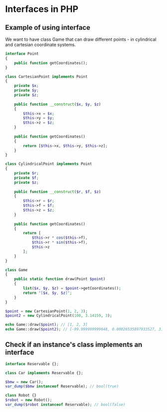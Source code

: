# Interfaces in PHP

## Example of using interface

We want to have class Game that can draw different points - in cylindrical and cartesian coordinate systems.

```php
interface Point
{
    public function getCoordinates();
}

class CartesianPoint implements Point
{
    private $x;
    private $y;
    private $z;
    
    public function __construct($x, $y, $z)
    {
        $this->x = $x;
        $this->y = $y;
        $this->z = $z;
    }
    
    public function getCoordinates()
    {
        return [$this->x, $this->y, $this->z];
    }
}

class CylindricalPoint implements Point
{
    private $r;
    private $f;
    private $z;
    
    public function __construct($r, $f, $z)
    {
        $this->r = $r;
        $this->f = $f;
        $this->z = $z;
    }
    
    public function getCoordinates()
    {
        return [
            $this->r * cos($this->f),
            $this->r * sin($this->f),
            $this->z
        ];
    }
}

class Game
{
    public static function draw(Point $point)
    {
        list($x, $y, $z) = $point->getCoordinates();
        return "[$x, $y, $z]";
    }
}

$point = new CartesianPoint(1, 2, 3);
$point2 = new CylindricalPoint(100, 3.14159, 3);

echo Game::draw($point); // [1, 2, 3]
echo Game::draw($point2); // [-99.999999999648, 0.00026535897933527, 3]
```

## Check if an instance's class implements an interface

```php
interface Reservable {};

class Car implements Reservable {};

$bmw = new Car();
var_dump($bmw instanceof Reservable); // bool(true)

class Robot {}
$robot = new Robot();
var_dump($robot instanceof Reservable); // bool(false)
```
